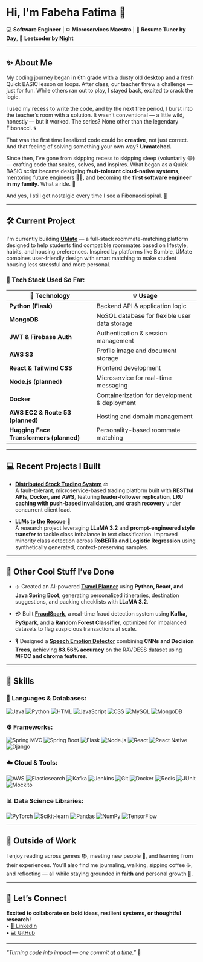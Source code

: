 # Hi, I'm Fabeha Fatima 👋  
💻 **Software Engineer** | ⚙️ **Microservices Maestro** | 📄 **Resume Tuner by Day**, 🧠 **Leetcoder by Night**

---

## ✨ About Me  
My coding journey began in 6th grade with a dusty old desktop and a fresh Quick BASIC lesson on loops. After class, our teacher threw a challenge — just for fun. While others ran out to play, I stayed back, excited to crack the logic.

I used my recess to write the code, and by the next free period, I burst into the teacher’s room with a solution. It wasn’t conventional — a little wild, honestly — but it worked. The series? None other than the legendary Fibonacci. 🌀

That was the first time I realized code could be **creative**, not just correct. And that feeling of solving something your own way? **Unmatched.**

Since then, I’ve gone from skipping recess to skipping sleep (voluntarily 😅) — crafting code that scales, solves, and inspires. What began as a Quick BASIC script became designing **fault-tolerant cloud-native systems**, mentoring future engineers 👩‍🏫, and becoming the **first software engineer in my family**. What a ride. 🚀

And yes, I still get nostalgic every time I see a Fibonacci spiral. 🐚

---

## 🛠️ Current Project  

I'm currently building [**UMate**](https://github.com/fabihafatima/UMateFinder) — a full-stack roommate-matching platform designed to help students find compatible roommates based on lifestyle, habits, and housing preferences. Inspired by platforms like Bumble, UMate combines user-friendly design with smart matching to make student housing less stressful and more personal.

### 🔹 Tech Stack Used So Far:

| **🔧 Technology**                     | **💡 Usage**                                    |
|--------------------------------------|-------------------------------------------------|
| **Python (Flask)**                   | Backend API & application logic                 |
| **MongoDB**                          | NoSQL database for flexible user data storage   |
| **JWT & Firebase Auth**              | Authentication & session management             |
| **AWS S3**                           | Profile image and document storage              |
| **React & Tailwind CSS**             | Frontend development                            |
| **Node.js (planned)**                | Microservice for real-time messaging            |
| **Docker**                           | Containerization for development & deployment   |
| **AWS EC2 & Route 53 (planned)**     | Hosting and domain management                   |
| **Hugging Face Transformers (planned)** | Personality-based roommate matching           |

---

## 💻 Recent Projects I Built

- [**Distributed Stock Trading System**](https://github.com/fabihafatima/TradeNet) ⚖️  
  A fault-tolerant, microservice-based trading platform built with **RESTful APIs, Docker, and AWS**, featuring **leader-follower replication**, **LRU caching with push-based invalidation**, and **crash recovery** under concurrent client load.

- [**LLMs to the Rescue**](https://github.com/fabihafatima/llms-to-the-rescue) 🧠  
  A research project leveraging **LLaMA 3.2** and **prompt-engineered style transfer** to tackle class imbalance in text classification. Improved minority class detection across **RoBERTa and Logistic Regression** using synthetically generated, context-preserving samples.

---

## 🚀 Other Cool Stuff I’ve Done

- ✈️ Created an AI-powered [**Travel Planner**](https://github.com/fabihafatima/travel-planner) using **Python, React, and Java Spring Boot**, generating personalized itineraries, destination suggestions, and packing checklists with **LLaMA 3.2**.

- 💳 Built [**FraudSpark**](https://github.com/fabihafatima/FraudSpark-Real-Time-Fraud-Detection-System), a real-time fraud detection system using **Kafka, PySpark**, and a **Random Forest Classifier**, optimized for imbalanced datasets to flag suspicious transactions at scale.

- 🎙️ Designed a [**Speech Emotion Detector**](https://github.com/fabihafatima/Speech-Emotion-Detector-using-Deep-Learning) combining **CNNs and Decision Trees**, achieving **83.56% accuracy** on the RAVDESS dataset using **MFCC and chroma features**.

---

## 🧠 Skills

### 💬 Languages & Databases:
![Java](https://img.shields.io/badge/Java-ED8B00?style=for-the-badge&logo=java&logoColor=white)
![Python](https://img.shields.io/badge/Python-3776AB?style=for-the-badge&logo=python&logoColor=white)
![HTML](https://img.shields.io/badge/HTML-239120?style=for-the-badge&logo=html5&logoColor=white)
![JavaScript](https://img.shields.io/badge/JavaScript-323330?style=for-the-badge&logo=javascript&logoColor=white)
![CSS](https://img.shields.io/badge/CSS-1572B6?style=for-the-badge&logo=css3&logoColor=white)
![MySQL](https://img.shields.io/badge/MySQL-00000F?style=for-the-badge&logo=mysql&logoColor=white)
![MongoDB](https://img.shields.io/badge/MongoDB-47A248?style=for-the-badge&logo=mongodb&logoColor=white)

### ⚙️ Frameworks:
![Spring MVC](https://img.shields.io/badge/Spring_MVC-6DB33F?style=for-the-badge&logo=spring&logoColor=white)
![Spring Boot](https://img.shields.io/badge/Spring_Boot-6DB33F?style=for-the-badge&logo=spring-boot&logoColor=white)
![Flask](https://img.shields.io/badge/Flask-000000?style=for-the-badge&logo=flask&logoColor=white)
![Node.js](https://img.shields.io/badge/Node.js-339933?style=for-the-badge&logo=node.js&logoColor=white)
![React](https://img.shields.io/badge/React-20232A?style=for-the-badge&logo=react&logoColor=61DAFB)
![React Native](https://img.shields.io/badge/React_Native-20232A?style=for-the-badge&logo=react&logoColor=61DAFB)
![Django](https://img.shields.io/badge/Django-092E20?style=for-the-badge&logo=django&logoColor=white)

### ☁️ Cloud & Tools:
![AWS](https://img.shields.io/badge/AWS-232F3E?style=for-the-badge&logo=amazon-aws&logoColor=white)
![Elasticsearch](https://img.shields.io/badge/Elasticsearch-005571?style=for-the-badge&logo=elasticsearch&logoColor=white)
![Kafka](https://img.shields.io/badge/Kafka-231F20?style=for-the-badge&logo=apache-kafka&logoColor=white)
![Jenkins](https://img.shields.io/badge/Jenkins-D24939?style=for-the-badge&logo=jenkins&logoColor=white)
![Git](https://img.shields.io/badge/Git-F05032?style=for-the-badge&logo=git&logoColor=white)
![Docker](https://img.shields.io/badge/Docker-2496ED?style=for-the-badge&logo=docker&logoColor=white)
![Redis](https://img.shields.io/badge/Redis-DC382D?style=for-the-badge&logo=redis&logoColor=white)
![JUnit](https://img.shields.io/badge/JUnit-25A162?style=for-the-badge&logo=junit5&logoColor=white)
![Mockito](https://img.shields.io/badge/Mockito-25A162?style=for-the-badge&logo=mockito&logoColor=white)

### 📊 Data Science Libraries:
![PyTorch](https://img.shields.io/badge/PyTorch-EE4C2C?style=for-the-badge&logo=pytorch&logoColor=white)
![Scikit-learn](https://img.shields.io/badge/Scikit--learn-F7931E?style=for-the-badge&logo=scikit-learn&logoColor=white)
![Pandas](https://img.shields.io/badge/Pandas-150458?style=for-the-badge&logo=pandas&logoColor=white)
![NumPy](https://img.shields.io/badge/NumPy-013243?style=for-the-badge&logo=numpy&logoColor=white)
![TensorFlow](https://img.shields.io/badge/TensorFlow-FF6F00?style=for-the-badge&logo=tensorflow&logoColor=white)

---

## 🌱 Outside of Work  
I enjoy reading across genres 📚, meeting new people 🤝, and learning from their experiences. You’ll also find me journaling, walking, sipping coffee ☕, and reflecting — all while staying grounded in **faith** and personal growth 🌙.

---

## 🤝 Let’s Connect  
**Excited to collaborate on bold ideas, resilient systems, or thoughtful research!**  
• [💼 LinkedIn](https://www.linkedin.com/in/fabeha-fatima-37910b72/)  
• [💻 GitHub](https://github.com/fabihafatima)

---

_“Turning code into impact — one commit at a time.”_ 💫
